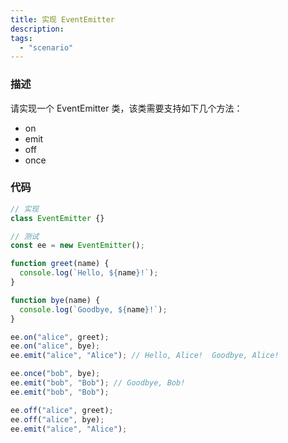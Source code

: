 ```yaml
---
title: 实现 EventEmitter
description:
tags:
  - "scenario"
---
```


### 描述

请实现一个 EventEmitter 类，该类需要支持如下几个方法：

- on
- emit
- off
- once

### 代码

```js
// 实现
class EventEmitter {}

// 测试
const ee = new EventEmitter();

function greet(name) {
  console.log(`Hello, ${name}!`);
}

function bye(name) {
  console.log(`Goodbye, ${name}!`);
}

ee.on("alice", greet);
ee.on("alice", bye);
ee.emit("alice", "Alice"); // Hello, Alice!  Goodbye, Alice!

ee.once("bob", bye);
ee.emit("bob", "Bob"); // Goodbye, Bob!
ee.emit("bob", "Bob");

ee.off("alice", greet);
ee.off("alice", bye);
ee.emit("alice", "Alice");
```
